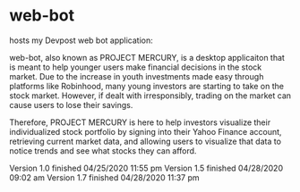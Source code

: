 # web-bot
hosts my Devpost web bot application:

web-bot, also known as PROJECT MERCURY, is a desktop applicaiton that is meant to help 
younger users make financial decisions in the stock market. Due to the increase in youth 
investments made easy through platforms like Robinhood, many young investors are starting 
to take on the stock market. However, if dealt with irresponsibly, trading on the market 
can cause users to lose their savings. 

Therefore, PROJECT MERCURY is here to help investors visualize their individualized stock 
portfolio by signing into their Yahoo Finance account, retrieving current market data, and 
allowing users to visualize that data to notice trends and see what stocks they can afford.

Version 1.0 finished 04/25/2020 11:55 pm
Version 1.5 finished 04/28/2020 09:02 am
Version 1.7 finished 04/28/2020 11:37 pm